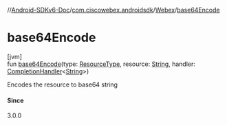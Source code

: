 //[Android-SDKv6-Doc](../../../index.md)/[com.ciscowebex.androidsdk](../index.md)/[Webex](index.md)/[base64Encode](base64-encode.md)

# base64Encode

[jvm]\
fun [base64Encode](base64-encode.md)(type: [ResourceType](../-resource-type/index.md), resource: [String](https://kotlinlang.org/api/latest/jvm/stdlib/kotlin/-string/index.html), handler: [CompletionHandler](../-completion-handler/index.md)&lt;[String](https://kotlinlang.org/api/latest/jvm/stdlib/kotlin/-string/index.html)&gt;)

Encodes the resource to base64 string

#### Since

3.0.0
